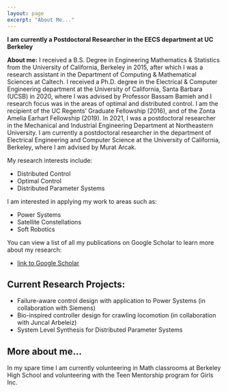 ```yaml
---
layout: page
excerpt: "About Me..."
---
```


**I am currently a Postdoctoral Researcher in the EECS department at UC Berkeley**

**About me:** I received a B.S. Degree in Engineering Mathematics & Statistics from the University of California, Berkeley in 2015, after which I was a research assistant in the Department of Computing & Mathematical Sciences at Caltech. I received a Ph.D. degree in the Electrical & Computer Engineering department at the University of California, Santa Barbara (UCSB) in 2020, where I was advised by Professor Bassam Bamieh and I research focus was in the areas of optimal and distributed control. I am the recipient of the UC Regents’ Graduate Fellowship (2016), and of
the Zonta Amelia Earhart Fellowship (2019). In 2021, I was a postdoctoral researcher in the Mechanical and Industrial Engineering Department at Northeastern University. I am currently a postdoctoral researcher in the department of Electrical Engineering and Computer Science at the University of California, Berkeley, where I am advised by Murat Arcak. 

My research interests include: 

- Distributed Control
- Optimal Control
- Distributed Parameter Systems

I am interested in applying my work to areas such as:

- Power Systems
- Satellite Constellations
- Soft Robotics

You can view a list of all my publications on Google Scholar to learn more about my research:

- [link to Google Scholar](https://scholar.google.com/citations?user=WzacMi8AAAAJ&hl=en&authuser=1)



## Current Research Projects:

- Failure-aware control design with application to Power Systems (in collaboration with Siemens)
- Bio-inspired controller design for crawling locomotion (in collaboration with Juncal Arbeleiz) 
- System Level Synthesis for Distributed Parameter Systems


## More about me...

In my spare time I am currently volunteering in Math classrooms at Berkeley High School and volunteering with the Teen Mentorship program for Girls Inc. 
